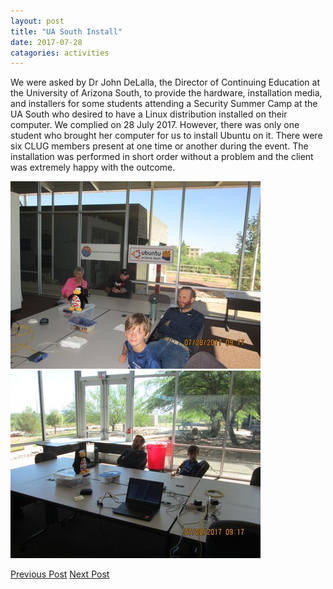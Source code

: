 ```yaml
---
layout: post
title: "UA South Install"
date: 2017-07-28
catagories: activities
---
```


We were asked by Dr John DeLalla, the Director of Continuing Education at the University of Arizona South, to provide the hardware, installation media, and installers for some students attending a Security Summer Camp at the UA South who desired to have a Linux distribution installed on their computer.  We complied on 28 July 2017.  However, there was only one student who brought her computer for us to install Ubuntu on it.  There were six CLUG members present at one time or another during the event.  The installation was performed in short order without a problem and the client was extremely happy with the outcome.

![alt text](https://raw.githubusercontent.com/CochiseLinuxUsersGroup/CochiseLinuxUsersGroup.github.io/master/images/UASouthInstall_2017-07-28_1-400x400.JPG)
![alt text](https://raw.githubusercontent.com/CochiseLinuxUsersGroup/CochiseLinuxUsersGroup.github.io/master/images/UASouthInstall_2017-07-28_2-400x400.JPG)


<footer>
<a href="http://cochiselinux.com/activities/SierraVistaInstallfest_2017-07-15" class="post-prev">Previous Post</a>  
<a href="http://cochiselinux.com/activities/SierraVistaRocks" class="post-next">Next Post</a>
  </footer>
